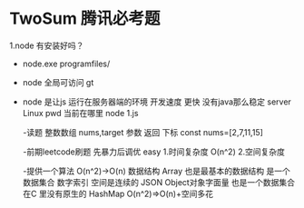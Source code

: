 # TwoSum      腾讯必考题


1.node 有安装好吗？
   - node.exe  programfiles/
   - node 全局可访问
   gt
- node 是让js 运行在服务器端的环境
  开发速度 更快 没有java那么稳定
  server Linux pwd 当前在哪里
  node 1.js


  -读题
   整数数组 nums,target 参数
   返回 下标
    const nums=[2,7,11,15]

    -前期leetcode刷题 先暴力后调优 easy
    1.时间复杂度
    O(n^2)
    2.空间复杂度

    -提供一个算法
    O(n^2)->O(n)
    数据结构
    Array 也是最基本的数据结构 是一个数据集合 数字索引 空间是连续的
    JSON Object对象字面量 也是一个数据集合 在C 里没有原生的 HashMap
    O(n^2)=>O(n)+空间多花
